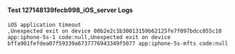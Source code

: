 #### Test 127148139fecb998_iOS_server Logs


```
iOS application timeout
,Unexpected exit on device 00b2e2c1b30013159b62125fe7f097bdcc055c10 app:iphone-5s-1 code:null,Unexpected exit on device bffa901fefdea07f59339a6737776943349f5077 app:iphone-5s-mfts code:null
```
